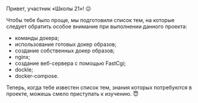 Привет, участник «Школы 21»! 😉

Чтобы тебе было проще, мы подготовили список тем, на которые следует обратить особое внимание при выполнении данного проекта:

- команды докера;
- использование готовых докер образов;
- создание собственных докер образов;
- nginx;
- создание веб-сервера с помощью FastCgi;
- dockle;
- docker-compose.

Теперь, когда тебе известен список тем, знания которых потребуются в проекте, можешь смело приступать к изучению. 😇
